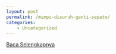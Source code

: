 ```yaml
---
layout: post
permalink: /mimpi-disuruh-ganti-sepatu/
categories:
    - Uncategorized
---
```


[Baca Selengkapnya](/09)